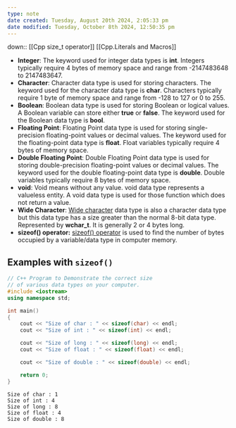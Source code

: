 ```yaml
---
type: note
date created: Tuesday, August 20th 2024, 2:05:33 pm
date modified: Tuesday, October 8th 2024, 12:50:35 pm
---
```

down:: [[Cpp size_t operator]] [[Cpp.Literals and Macros]]
- **Integer**: The keyword used for integer data types is **int**. Integers typically require 4 bytes of memory space and range from -2147483648 to 2147483647.  
- **Character**: Character data type is used for storing characters. The keyword used for the character data type is **char**. Characters typically require 1 byte of memory space and range from -128 to 127 or 0 to 255.  
- **Boolean**: Boolean data type is used for storing Boolean or logical values. A Boolean variable can store either __true__ or __false__. The keyword used for the Boolean data type is **bool**. 
- **Floating Point**: Floating Point data type is used for storing single-precision floating-point values or decimal values. The keyword used for the floating-point data type is **float**. Float variables typically require 4 bytes of memory space. 
- **Double Floating Point**: Double Floating Point data type is used for storing double-precision floating-point values or decimal values. The keyword used for the double floating-point data type is **double**. Double variables typically require 8 bytes of memory space. 
- **void**: Void means without any value. void data type represents a valueless entity. A void data type is used for those function which does not return a value. 
- **Wide Character**: [Wide character](https://www.geeksforgeeks.org/wide-char-and-library-functions-in-c/) data type is also a character data type but this data type has a size greater than the normal 8-bit data type. Represented by **wchar_t**. It is generally 2 or 4 bytes long.
- **sizeof() operator:** [sizeof() operator](https://www.geeksforgeeks.org/sizeof-operator-c) is used to find the number of bytes occupied by a variable/data type in computer memory.

## Examples with `sizeof()`
```cpp
// C++ Program to Demonstrate the correct size
// of various data types on your computer.
#include <iostream>
using namespace std;

int main()
{
	cout << "Size of char : " << sizeof(char) << endl;
	cout << "Size of int : " << sizeof(int) << endl;

	cout << "Size of long : " << sizeof(long) << endl;
	cout << "Size of float : " << sizeof(float) << endl;

	cout << "Size of double : " << sizeof(double) << endl;

	return 0;
}

```

```
Size of char : 1
Size of int : 4
Size of long : 8
Size of float : 4
Size of double : 8
```